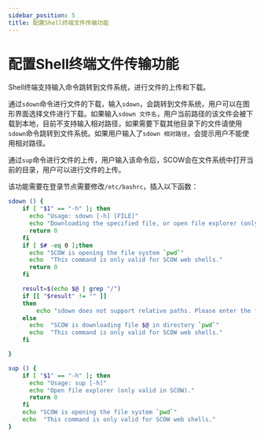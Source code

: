 ```yaml
---
sidebar_position: 5
title: 配置Shell终端文件传输功能
---
```


# 配置Shell终端文件传输功能

Shell终端支持输入命令跳转到文件系统，进行文件的上传和下载。

通过`sdown`命令进行文件的下载，输入`sdown`，会跳转到文件系统，用户可以在图形界面选择文件进行下载。如果输入`sdown 文件名`，用户当前路径的该文件会被下载到本地，目前不支持输入相对路径，如果需要下载其他目录下的文件请使用`sdown`命令跳转到文件系统。如果用户输入了`sdown 相对路径`，会提示用户不能使用相对路径。

通过`sup`命令进行文件的上传，用户输入该命令后，SCOW会在文件系统中打开当前的目录，用户可以进行文件的上传。

该功能需要在登录节点需要修改`/etc/bashrc`，插入以下函数：

```bash
sdown () {
    if [ "$1" == "-h" ]; then
      echo "Usage: sdown [-h] [FILE]"
      echo "Downloading the specified file, or open file explorer (only valid in SCOW)."
      return 0
    fi
    if [ $# -eq 0 ];then
      echo "SCOW is opening the file system `pwd`"
      echo  "This command is only valid for SCOW web shells."
      return 0
    fi

    result=$(echo $@ | grep "/")
    if [[ "$result" != "" ]]
    then
        echo "sdown does not support relative paths. Please enter the file name."
    else
      echo  "SCOW is downloading file $@ in directory `pwd`"
      echo  "This command is only valid for SCOW web shells."
    fi

}

sup () {
    if [ "$1" == "-h" ]; then
      echo "Usage: sup [-h]"
      echo "Open file explorer (only valid in SCOW)."
      return 0
    fi
    echo "SCOW is opening the file system `pwd`"
    echo  "This command is only valid for SCOW web shells."
}
```
